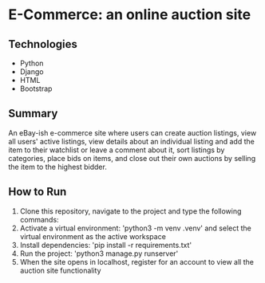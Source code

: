 # E-Commerce: an online auction site

## Technologies
* Python
* Django
* HTML
* Bootstrap

## Summary
An eBay-ish e-commerce site where users can create auction listings, view all users' active listings, view details about an individual listing and add the item to their watchlist or leave a comment about it, sort listings by categories, place bids on items, and close out their own auctions by selling the item to the highest bidder.

## How to Run
1. Clone this repository, navigate to the project and type the following commands:
2. Activate a virtual environment: 'python3 -m venv .venv' and select the virtual environment as the active workspace
3. Install dependencies: 'pip install -r requirements.txt'
4. Run the project: 'python3 manage.py runserver'
5. When the site opens in localhost, register for an account to view all the auction site functionality
